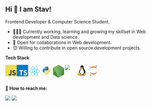 ## Hi 👋 I am Stav! 

Frontend Developer & Computer Science Student.

- 👨🏻‍💻 Currently working, learning and growing my skillset in Web development and Data science.
- 🤝 Open for collaborations in Web development.
- 😊 Willing to contribute in open source development projects.

<b>Tech Stack</b>

<img align="left" width="36px" src="https://raw.githubusercontent.com/github/explore/80688e429a7d4ef2fca1e82350fe8e3517d3494d/topics/javascript/javascript.png"/>
<img align="left" width="36px" src="https://raw.githubusercontent.com/github/explore/80688e429a7d4ef2fca1e82350fe8e3517d3494d/topics/typescript/typescript.png"/>
<img align="left" width="40px" src="https://raw.githubusercontent.com/github/explore/80688e429a7d4ef2fca1e82350fe8e3517d3494d/topics/react/react.png" />
<img align="left" width="36px" src="https://raw.githubusercontent.com/github/explore/80688e429a7d4ef2fca1e82350fe8e3517d3494d/topics/python/python.png" />
<img align="left" width="40px" src="https://raw.githubusercontent.com/github/explore/80688e429a7d4ef2fca1e82350fe8e3517d3494d/topics/nodejs/nodejs.png" />
<img align="left" width="36px" src="https://raw.githubusercontent.com/jmnote/z-icons/master/svg/java.svg" />
<img align="left" width="36px" src="https://raw.githubusercontent.com/github/explore/80688e429a7d4ef2fca1e82350fe8e3517d3494d/topics/linux/linux.png" /> 
<img align="left" width="36px" src="https://raw.githubusercontent.com/github/explore/80688e429a7d4ef2fca1e82350fe8e3517d3494d/topics/jupyter-notebook/jupyter-notebook.png" />


<br/>
<br/>
<br/>

🤝 <b>How to reach me:</b>

<p align = "center">

[<img src="https://img.shields.io/badge/linkedin-%230077B5.svg?&style=for-the-badge&logo=linkedin&logoColor=white" />](https://www.linkedin.com/in/stav-elmashally-4a525a137/)
[<img src = "https://img.shields.io/badge/gmail-%23E4405F.svg?&style=for-the-badge&logo=gmail&logoColor=white">](mailto:stavelmashally6@gmail.com)
